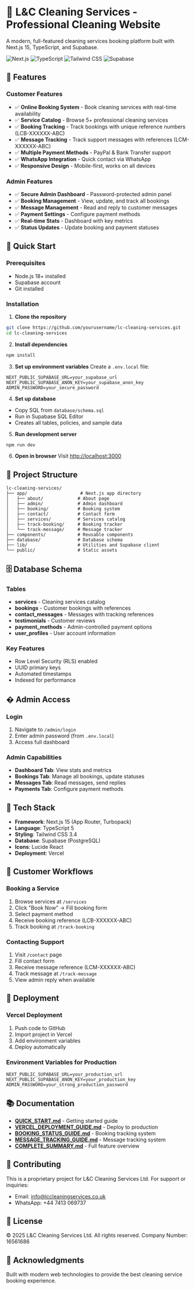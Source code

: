 # 🧹 L&C Cleaning Services - Professional Cleaning Website

A modern, full-featured cleaning services booking platform built with Next.js 15, TypeScript, and Supabase.

![Next.js](https://img.shields.io/badge/Next.js-15.5.6-black)
![TypeScript](https://img.shields.io/badge/TypeScript-5.0-blue)
![Tailwind CSS](https://img.shields.io/badge/Tailwind-3.4-38bdf8)
![Supabase](https://img.shields.io/badge/Supabase-PostgreSQL-green)

## 🌟 Features

### Customer Features
- ✅ **Online Booking System** - Book cleaning services with real-time availability
- ✅ **Service Catalog** - Browse 5+ professional cleaning services
- ✅ **Booking Tracking** - Track bookings with unique reference numbers (LCB-XXXXXX-ABC)
- ✅ **Message Tracking** - Track support messages with references (LCM-XXXXXX-ABC)
- ✅ **Multiple Payment Methods** - PayPal & Bank Transfer support
- ✅ **WhatsApp Integration** - Quick contact via WhatsApp
- ✅ **Responsive Design** - Mobile-first, works on all devices

### Admin Features
- ✅ **Secure Admin Dashboard** - Password-protected admin panel
- ✅ **Booking Management** - View, update, and track all bookings
- ✅ **Message Management** - Read and reply to customer messages
- ✅ **Payment Settings** - Configure payment methods
- ✅ **Real-time Stats** - Dashboard with key metrics
- ✅ **Status Updates** - Update booking and payment statuses

## 🚀 Quick Start

### Prerequisites
- Node.js 18+ installed
- Supabase account
- Git installed

### Installation

1. **Clone the repository**
```bash
git clone https://github.com/yourusername/lc-cleaning-services.git
cd lc-cleaning-services
```

2. **Install dependencies**
```bash
npm install
```

3. **Set up environment variables**
Create a `.env.local` file:
```env
NEXT_PUBLIC_SUPABASE_URL=your_supabase_url
NEXT_PUBLIC_SUPABASE_ANON_KEY=your_supabase_anon_key
ADMIN_PASSWORD=your_secure_password
```

4. **Set up database**
- Copy SQL from `database/schema.sql`
- Run in Supabase SQL Editor
- Creates all tables, policies, and sample data

5. **Run development server**
```bash
npm run dev
```

6. **Open in browser**
Visit [http://localhost:3000](http://localhost:3000)

## 📁 Project Structure

```
lc-cleaning-services/
├── app/                    # Next.js app directory
│   ├── about/             # About page
│   ├── admin/             # Admin dashboard
│   ├── booking/           # Booking system
│   ├── contact/           # Contact form
│   ├── services/          # Services catalog
│   ├── track-booking/     # Booking tracker
│   └── track-message/     # Message tracker
├── components/            # Reusable components
├── database/              # Database schema
├── lib/                   # Utilities and Supabase client
└── public/                # Static assets
```

## 🗄️ Database Schema

### Tables
- **services** - Cleaning services catalog
- **bookings** - Customer bookings with references
- **contact_messages** - Messages with tracking references
- **testimonials** - Customer reviews
- **payment_methods** - Admin-controlled payment options
- **user_profiles** - User account information

### Key Features
- Row Level Security (RLS) enabled
- UUID primary keys
- Automated timestamps
- Indexed for performance

## � Admin Access

### Login
1. Navigate to `/admin/login`
2. Enter admin password (from `.env.local`)
3. Access full dashboard

### Admin Capabilities
- **Dashboard Tab**: View stats and metrics
- **Bookings Tab**: Manage all bookings, update statuses
- **Messages Tab**: Read messages, send replies
- **Payments Tab**: Configure payment methods

## 🎨 Tech Stack

- **Framework**: Next.js 15 (App Router, Turbopack)
- **Language**: TypeScript 5
- **Styling**: Tailwind CSS 3.4
- **Database**: Supabase (PostgreSQL)
- **Icons**: Lucide React
- **Deployment**: Vercel

## 📱 Customer Workflows

### Booking a Service
1. Browse services at `/services`
2. Click "Book Now" → Fill booking form
3. Select payment method
4. Receive booking reference (LCB-XXXXXX-ABC)
5. Track booking at `/track-booking`

### Contacting Support
1. Visit `/contact` page
2. Fill contact form
3. Receive message reference (LCM-XXXXXX-ABC)
4. Track message at `/track-message`
5. View admin reply when available

## 🚀 Deployment

### Vercel Deployment
1. Push code to GitHub
2. Import project in Vercel
3. Add environment variables
4. Deploy automatically

### Environment Variables for Production
```env
NEXT_PUBLIC_SUPABASE_URL=your_production_url
NEXT_PUBLIC_SUPABASE_ANON_KEY=your_production_key
ADMIN_PASSWORD=your_strong_production_password
```

## 📚 Documentation

- **[QUICK_START.md](./QUICK_START.md)** - Getting started guide
- **[VERCEL_DEPLOYMENT_GUIDE.md](./VERCEL_DEPLOYMENT_GUIDE.md)** - Deploy to production
- **[BOOKING_STATUS_GUIDE.md](./BOOKING_STATUS_GUIDE.md)** - Booking tracking system
- **[MESSAGE_TRACKING_GUIDE.md](./MESSAGE_TRACKING_GUIDE.md)** - Message tracking system
- **[COMPLETE_SUMMARY.md](./COMPLETE_SUMMARY.md)** - Full feature overview

## 🤝 Contributing

This is a proprietary project for L&C Cleaning Services Ltd. For support or inquiries:
- Email: info@lccleaningservices.co.uk
- WhatsApp: +44 7413 069737

## 📄 License

© 2025 L&C Cleaning Services Ltd. All rights reserved.
Company Number: 16561686

## 🙏 Acknowledgments

Built with modern web technologies to provide the best cleaning service booking experience.

